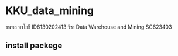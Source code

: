 # KKU_data_mining
ธนพล ทาโยธี ID6130202413 วิชา Data Warehouse and Mining SC623403

## install packege
